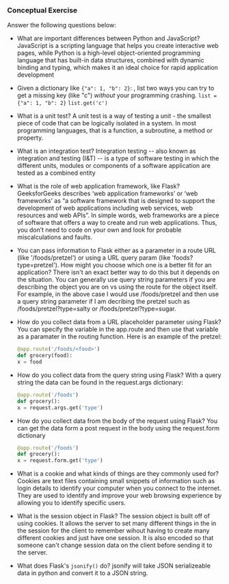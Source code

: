 ### Conceptual Exercise

Answer the following questions below:

- What are important differences between Python and JavaScript?
  JavaScript is a scripting language that helps you create interactive web pages, while Python is a high-level object-oriented programming language that has built-in data structures, combined with dynamic binding and typing, which makes it an ideal choice for rapid application development  

- Given a dictionary like ``{"a": 1, "b": 2}``: , list two ways you
  can try to get a missing key (like "c") *without* your programming
  crashing.
  `list = {"a": 1, "b": 2}`
  `list.get('c')`

- What is a unit test?
  A unit test is a way of testing a unit - the smallest piece of code that can be logically isolated in a system. In most programming languages, that is a function, a subroutine, a method or property.

- What is an integration test?
  Integration testing -- also known as integration and testing (I&T) -- is a type of software testing in which the different units, modules or components of a software application are tested as a combined entity

- What is the role of web application framework, like Flask?
  GeeksforGeeks describes ‘web application frameworks’ or ‘web frameworks’ as “a software framework that is designed to support the development of web applications including web services, web resources and web APIs”. In simple words, web frameworks are a piece of software that offers a way to create and run web applications. Thus, you don’t need to code on your own and look for probable miscalculations and faults.

- You can pass information to Flask either as a parameter in a route URL
  (like '/foods/pretzel') or using a URL query param (like
  'foods?type=pretzel'). How might you choose which one is a better fit
  for an application?
  There isn't an exact better way to do this but it depends on the situation. You can generally use query string parameters if you are describing the object you are on vs using the route for the object itself. For example, in the above case I would use /foods/pretzel and then use a query string parameter if I am decribing the pretzel such as /foods/pretzel?type=salty or /foods/pretzel?type=sugar.

- How do you collect data from a URL placeholder parameter using Flask?
  You can specify the variable in the app.route and then use that variable as a paramater in the routing function. Here is an example of the pretzel:
  ```py
  @app.route('/foods/<food>')
  def grocery(food):
  x = food
  ```

- How do you collect data from the query string using Flask?
  With a query string the data can be found in the request.args dictionary:
  ```py
  @app.route('/foods')
  def grocery():
  x = request.args.get('type')
  ```

- How do you collect data from the body of the request using Flask?
  You can get the data form a post request in the body using the request.form dictionary
  ```py
  @app.route('/foods')
  def grocery():
  x = request.form.get('type')
  ```

- What is a cookie and what kinds of things are they commonly used for?
  Cookies are text files containing small snippets of information such as login details to identify your computer when you connect to the internet. They are used to identify and improve your web browsing experience by allowing you to identify specific users.

- What is the session object in Flask?
  The session object is built off of using cookies. It allows the server to set many different things in the in the session for the client to remember wihout having to create many different cookies and just have one session. It is also encoded so that someone can't change session data on the client before sending it to the server.

- What does Flask's `jsonify()` do?
  jsonify will take JSON serializeable data in python and convert it to a JSON string.